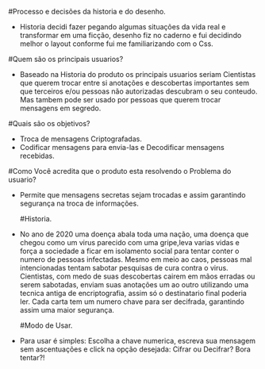 #Processo e decisões da historia e do desenho.
- Historia decidi fazer pegando algumas situações da vida real e transformar em uma ficção, desenho fiz no caderno e fui decidindo melhor o layout conforme fui me familiarizando com o Css.

#Quem são os principais usuarios?
- Baseado na Historia do produto os principais usuarios seriam Cientistas que querem 
trocar entre si anotações e descobertas importantes sem que terceiros e/ou pessoas 
não autorizadas descubram o seu conteudo. 
  Mas tambem pode ser usado por pessoas que querem trocar mensagens em segredo.

#Quais são os objetivos?
- Troca de mensagens Criptografadas.
- Codificar mensagens para envia-las e Decodificar mensagens recebidas.

#Como Você acredita que o produto esta resolvendo o Problema do usuario?
- Permite que mensagens secretas sejam trocadas e assim garantindo segurança na troca de informações.

    #Historia.
- No ano de 2020 uma doença abala toda uma nação, uma doença que chegou como um virus 
parecido com uma gripe,leva varias vidas e força a sociedade a ficar em isolamento social para tentar conter o numero de pessoas infectadas.
  Mesmo em meio ao caos, pessoas mal intencionadas tentam sabotar pesquisas de cura contra
o virus. Cientistas, com medo de suas descobertas cairem em mãos erradas ou serem sabotadas,
enviam suas anotações um ao outro utilizando uma tecnica antiga de encriptografia,
assim só o destinatario final poderia ler.
Cada carta tem um numero chave para ser decifrada, garantindo assim uma maior segurança.

    #Modo de Usar.
- Para usar é simples: Escolha a chave numerica, escreva sua mensagem sem ascentuações e click na opção desejada: Cifrar ou Decifrar? Bora tentar?!


